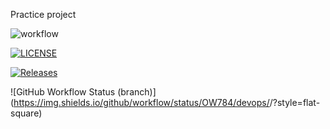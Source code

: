 Practice project

![workflow](https://github.com/OW784/devops/actions/workflows/main.yml/badge.svg)

[![LICENSE](https://img.shields.io/github/license/OW784/devops.svg?style=flat-square)](https://github.com/OW784/devops/blob/master/LICENSE)

[![Releases](https://img.shields.io/github/release/OW784/devops/all.svg?style=flat-square)](https://github.com/OW784/devops/releases)


![GitHub Workflow Status (branch)](https://img.shields.io/github/workflow/status/OW784/devops/<action name taken from main.yml>/<branch>?style=flat-square)

